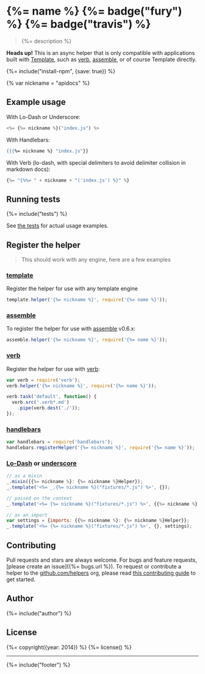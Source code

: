 # {%= name %} {%= badge("fury") %} {%= badge("travis") %}

> {%= description %}

**Heads up!** This is an async helper that is only compatible with applications built with [Template][template], such as [verb], [assemble], or of course Template directly.

{%= include("install-npm", {save: true}) %}

{% var nickname = "apidocs" %}
## Example usage

With Lo-Dash or Underscore:

```js
<%= {%= nickname %}("index.js") %>
```

With Handlebars:

```handlebars
{{{%= nickname %} "index.js"}}
```

With Verb (lo-dash, with special delimiters to avoid delimiter collision in markdown docs):

```js
{%= "{%%= " + nickname + "('index.js') %}" %}
```


## Running tests
{%= include("tests") %}

See [the tests](./test.js) for actual usage examples.


## Register the helper

> This should work with any engine, here are a few examples

### [template]

Register the helper for use with any template engine

```js
template.helper('{%= nickname %}', require('{%= name %}'));
```

### [assemble]

To register the helper for use with [assemble] v0.6.x:

```js
assemble.helper('{%= nickname %}', require('{%= name %}'));
```

### [verb]

Register the helper for use with [verb]:

```js
var verb = require('verb');
verb.helper('{%= nickname %}', require('{%= name %}'));

verb.task('default', function() {
  verb.src('.verb*.md')
    .pipe(verb.dest('./'));
});
```

### [handlebars]

```js
var handlebars = require('handlebars');
handlebars.registerHelper('{%= nickname %}', require('{%= name %}'));
```

### [Lo-Dash] or [underscore]

```js
// as a mixin
_.mixin({{%= nickname %}: {%= nickname %}Helper});
_.template('<%= _.{%= nickname %}("fixtures/*.js") %>', {});

// passed on the context
_.template('<%= {%= nickname %}("fixtures/*.js") %>', {{%= nickname %}: {%= nickname %}Helper});

// as an import
var settings = {imports: {{%= nickname %}: {%= nickname %}Helper}};
_.template('<%= {%= nickname %}("fixtures/*.js") %>', {}, settings);
```

## Contributing
Pull requests and stars are always welcome. For bugs and feature requests, [please create an issue]({%= bugs.url %}). To request or contribute a helper to the [github.com/helpers][helpers] org, please read [this contributing guide][guide] to get started.

## Author
{%= include("author") %}

## License
{%= copyright({year: 2014}) %}
{%= license() %}

***

{%= include("footer") %}

[assemble]: https://github.com/assemble/assemble
[generator-verb]: https://github.com/assemble/generator-verb
[handlebars-helpers]: https://github.com/assemble/handlebars-helpers/
[handlebars]: https://github.com/wycats/handlebars.js/
[helpers]: https://github.com/helpers
[Lo-Dash]: https://lodash.com/
[template]: https://github.com/jonschlinkert/template
[underscore]: https://github.com/jashkenas/underscore
[verb]: https://github.com/assemble/verb
[guide]: https://github.com/helpers/requests

<!-- deps:helper-resolve -->
